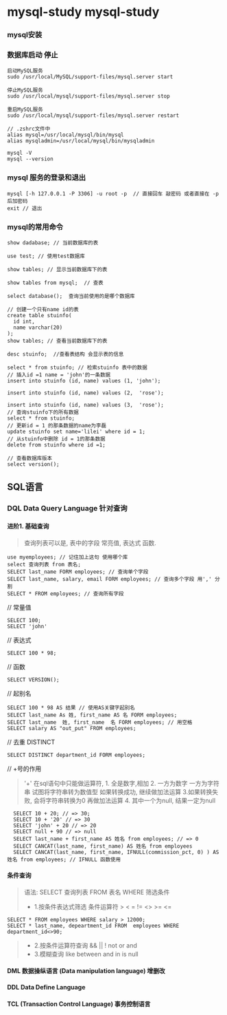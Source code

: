 # mysql-study  mysql-study
### mysql安装

### 数据库启动 停止
```
启动MySQL服务
sudo /usr/local/MySQL/support-files/mysql.server start

停止MySQL服务
sudo /usr/local/mysql/support-files/mysql.server stop

重启MySQL服务
sudo /usr/local/mysql/support-files/mysql.server restart

// .zshrc文件中
alias mysql=/usr/local/mysql/bin/mysql
alias mysqladmin=/usr/local/mysql/bin/mysqladmin

mysql -V
mysql --version
```

### mysql 服务的登录和退出
```
mysql [-h 127.0.0.1 -P 3306] -u root -p  // 直接回车 敲密码 或者直接在 -p后加密码
exit // 退出
```
### mysql的常用命令
```
show dadabase; // 当前数据库的表

use test; // 使用test数据库 

show tables; // 显示当前数据库下的表

show tables from mysql;  // 查表

select database();  查询当前使用的是哪个数据库

// 创建一个只有name id的表
create table stuinfo(
  id int,
  name varchar(20)
);
show tables; // 查看当前数据库下的表

desc stuinfo;  //查看表结构 会显示表的信息

select * from stuinfo; // 检索stuinfo 表中的数据
// 插入id =1 name = 'john'的一条数据
insert into stuinfo (id, name) values (1, 'john');

insert into stuinfo (id, name) values (2,  'rose');

insert into stuinfo (id, name) values (3,  'rose');
// 查询stuinfo下的所有数据
select * from stuinfo;
// 更新id = 1 的那条数据的name为李磊
update stuinfo set name='lilei' where id = 1;
// 从stuinfo中删除 id = 1的那条数据
delete from stuinfo where id =1;

// 查看数据库版本
select version();
```
## SQL语言
### DQL Data Query Language 针对查询
#### 进阶1. 基础查询
> 查询列表可以是, 表中的字段 常亮值, 表达式 函数.
```
use myemployees; // 记住加上这句 使用哪个库
select 查询列表 from 表名;
SELECT last_name FORM employees; // 查询单个字段
SELECT last_name, salary, email FORM employees; // 查询多个字段 用',' 分割
SELECT * FROM employees; // 查询所有字段
```
// 常量值
```
SELECT 100;
SELECT 'john'
```

// 表达式

```
SELECT 100 * 98;
```
// 函数
```
SELECT VERSION();
```

// 起别名
```
SELECT 100 * 98 AS 结果 // 使用AS关键字起别名
SELECT last_name As 姓, first_name AS 名 FORM employees;
SELECT last_name  姓, first_name  名 FORM employees; // 用空格
SELECT salary AS "out_put" FROM employees;
```
// 去重 DISTINCT
```
SELECT DISTINCT department_id FORM employees;
```
// +号的作用

>  '+' 在sql语句中只能做运算符, 1. 全是数字,相加 2. 一方为数字 一方为字符串 试图将字符串转为数值型 如果转换成功, 继续做加法运算 3.如果转换失败, 会将字符串转换为0 再做加法运算 4. 其中一个为null, 结果一定为null

```
  SELECT 10 + 20; // => 30;
  SELECT 10 + '20' // => 30
  SELECT 'john' + 20 // => 20
  SELECT null + 90 // => null
  SELECT last_name + first_name AS 姓名 from employees; // => 0
  SELECT CANCAT(last_name, first_name) AS 姓名 from employees
  SELECT CANCAT(last_name, first_name, IFNULL(commission_pct, 0) ) AS 姓名 from employees; // IFNULL 函数使用
```
#### 条件查询

> 语法: SELECT 查询列表 FROM 表名 WHERE 筛选条件
> - 1.按条件表达式筛选
> 条件运算符 > < = != <> >= <=

```
SELECT * FROM employees WHERE salary > 12000;
SELECT * last_name, depeartment_id FROM  employees WHERE department_id<>90; 
```

> - 2.按条件运算符查询
> && || ! not or and
> - 3.模糊查询
> like between and in is null
#### DML 数据操纵语言 (Data manipulation language) 增删改
#### DDL Data Define Language
#### TCL (Transaction Control Language) 事务控制语言
